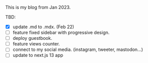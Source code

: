 This is my blog from Jan 2023.

TBD:

- [x] update .md to .mdx. (Feb 22)
- [ ] feature fixed sidebar with progressive design.
- [ ] deploy guestbook.
- [ ] feature views counter.
- [ ] connect to my social media. (instagram, tweeter, mastodon...)
- [ ] update to next.js 13 app
